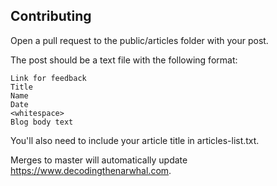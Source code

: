 ## Contributing
Open a pull request to the public/articles folder with your post.

The post should be a text file with the following format:
```
Link for feedback
Title
Name
Date
<whitespace>
Blog body text
```
You'll also need to include your article title in articles-list.txt.

Merges to master will automatically update https://www.decodingthenarwhal.com.

